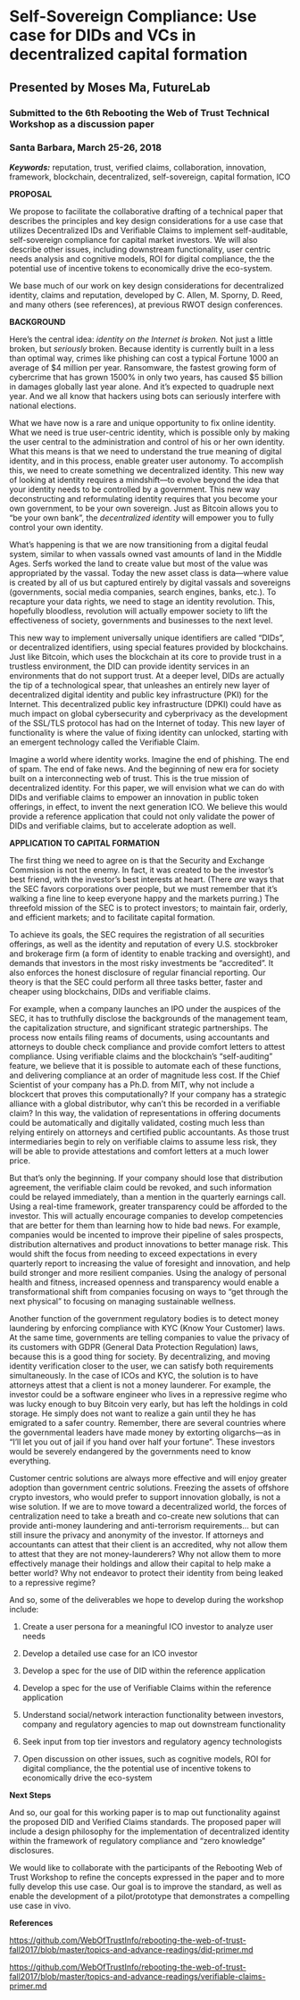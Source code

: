 # Self-Sovereign Compliance: Use case for DIDs and VCs in decentralized capital formation

## Presented by Moses Ma, FutureLab

### Submitted to the 6th Rebooting the Web of Trust Technical Workshop as a discussion paper

### Santa Barbara, March 25-26, 2018

***Keywords:*** reputation, trust, verified claims, collaboration,
innovation, framework, blockchain, decentralized, self-sovereign,
capital formation, ICO

**PROPOSAL**

We propose to facilitate the collaborative drafting of a technical paper
that describes the principles and key design considerations for a use
case that utilizes Decentralized IDs and Verifiable Claims to implement
self-auditable, self-sovereign compliance for capital market investors.
We will also describe other issues, including downstream functionality,
user centric needs analysis and cognitive models, ROI for digital
compliance, the the potential use of incentive tokens to economically
drive the eco-system.

We base much of our work on key design considerations for decentralized
identity, claims and reputation, developed by C. Allen, M. Sporny, D.
Reed, and many others (see references), at previous RWOT design
conferences.

**BACKGROUND**

Here’s the central idea: *identity on the Internet is broken.* Not just
a little broken, but *seriously* broken. Because identity is currently
built in a less than optimal way, crimes like phishing can cost a
typical Fortune 1000 an average of \$4 million per year. Ransomware, the
fastest growing form of cybercrime that has grown 1500% in only two
years, has caused \$5 billion in damages globally last year alone. And
it’s expected to quadruple next year. And we all know that hackers using
bots can seriously interfere with national elections.

What we have now is a rare and unique opportunity to fix online
identity. What we need is true user-centric identity, which is possible
only by making the user central to the administration and control of his
or her own identity. What this means is that we need to understand the
true meaning of digital identity, and in this process, enable greater
user autonomy. To accomplish this, we need to create something we
decentralized identity. This new way of looking at identity requires a
mindshift––to evolve beyond the idea that your identity needs to be
controlled by a government. This new way deconstructing and
reformulating identity requires that you become your own government, to
be your own sovereign. Just as Bitcoin allows you to “be your own bank”,
the *decentralized identity* will empower you to fully control your own
identity.

What’s happening is that we are now transitioning from a digital feudal
system, similar to when vassals owned vast amounts of land in the Middle
Ages. Serfs worked the land to create value but most of the value was
appropriated by the vassal. Today the new asset class is data—where
value is created by all of us but captured entirely by digital vassals
and sovereigns (governments, social media companies, search engines,
banks, etc.). To recapture your data rights, we need to stage an
identity revolution. This, hopefully bloodless, revolution will actually
empower society to lift the effectiveness of society, governments and
businesses to the next level.

This new way to implement universally unique identifiers are called
“DIDs”, or decentralized identifiers, using special features provided by
blockchains. Just like Bitcoin, which uses the blockchain at its core to
provide trust in a trustless environment, the DID can provide identity
services in an environments that do not support trust. At a deeper
level, DIDs are actually the tip of a technological spear, that
unleashes an entirely new layer of decentralized digital identity and
public key infrastructure (PKI) for the Internet. This decentralized
public key infrastructure (DPKI) could have as much impact on global
cybersecurity and cyberprivacy as the development of the SSL/TLS
protocol has had on the Internet of today. This new layer of
functionality is where the value of fixing identity can unlocked,
starting with an emergent technology called the Verifiable Claim.

Imagine a world where identity works. Imagine the end of phishing. The
end of spam. The end of fake news. And the beginning of new era for
society built on a interconnecting web of trust. This is the true
mission of decentralized identity. For this paper, we will envision what
we can do with DIDs and verifiable claims to empower an innovation in
public token offerings, in effect, to invent the next generation ICO. We
believe this would provide a reference application that could not only
validate the power of DIDs and verifiable claims, but to accelerate
adoption as well.

**APPLICATION TO CAPITAL FORMATION**

The first thing we need to agree on is that the Security and Exchange
Commission is not the enemy. In fact, it was created to be the
investor’s best friend, with the investor’s best interests at heart.
(There *are* ways that the SEC favors corporations over people, but we
must remember that it’s walking a fine line to keep everyone happy and
the markets purring.) The threefold mission of the SEC is to protect
investors; to maintain fair, orderly, and efficient markets; and to
facilitate capital formation.

To achieve its goals, the SEC requires the registration of all
securities offerings, as well as the identity and reputation of every
U.S. stockbroker and brokerage firm (a form of identity to enable
tracking and oversight), and demands that investors in the most risky
investments be “accredited”. It also enforces the honest disclosure of
regular financial reporting. Our theory is that the SEC could perform
all three tasks better, faster and cheaper using blockchains, DIDs and
verifiable claims.

For example, when a company launches an IPO under the auspices of the
SEC, it has to truthfully disclose the backgrounds of the management
team, the capitalization structure, and significant strategic
partnerships. The process now entails filing reams of documents, using
accountants and attorneys to double check compliance and provide comfort
letters to attest compliance. Using verifiable claims and the
blockchain’s “self-auditing” feature, we believe that it is possible to
automate each of these functions, and delivering compliance at an order
of magnitude less cost. If the Chief Scientist of your company has a
Ph.D. from MIT, why not include a blockcert that proves this
computationally? If your company has a strategic alliance with a global
distributor, why can’t this be recorded in a verifiable claim? In this
way, the validation of representations in offering documents could be
automatically and digitally validated, costing much less than relying
entirely on attorneys and certified public accountants. As those trust
intermediaries begin to rely on verifiable claims to assume less risk,
they will be able to provide attestations and comfort letters at a much
lower price.

But that’s only the beginning. If your company should lose that
distribution agreement, the verifiable claim could be revoked, and such
information could be relayed immediately, than a mention in the
quarterly earnings call. Using a real-time framework, greater
transparency could be afforded to the investor. This will actually
encourage companies to develop competencies that are better for them
than learning how to hide bad news. For example, companies would be
incented to improve their pipeline of sales prospects, distribution
alternatives and product innovations to better manage risk. This would
shift the focus from needing to exceed expectations in every quarterly
report to increasing the value of foresight and innovation, and help
build stronger and more resilient companies. Using the analogy of
personal health and fitness, increased openness and transparency would
enable a transformational shift from companies focusing on ways to “get
through the next physical” to focusing on managing sustainable wellness.

Another function of the government regulatory bodies is to detect money
laundering by enforcing compliance with KYC (Know Your Customer) laws.
At the same time, governments are telling companies to value the privacy
of its customers with GDPR (General Data Protection Regulation) laws,
because this is a good thing for society. By decentralizing, and moving
identity verification closer to the user, we can satisfy both
requirements simultaneously. In the case of ICOs and KYC, the solution
is to have attorneys attest that a client is not a money launderer. For
example, the investor could be a software engineer who lives in a
repressive regime who was lucky enough to buy Bitcoin very early, but
has left the holdings in cold storage. He simply does not want to
realize a gain until they he has emigrated to a safer country. Remember,
there are several countries where the governmental leaders have made
money by extorting oligarchs––as in “I’ll let you out of jail if you
hand over half your fortune”. These investors would be severely
endangered by the governments need to know everything.

Customer centric solutions are always more effective and will enjoy
greater adoption than government centric solutions. Freezing the assets
of offshore crypto investors, who would prefer to support innovation
globally, is not a wise solution. If we are to move toward a
decentralized world, the forces of centralization need to take a breath
and co-create new solutions that can provide anti-money laundering and
anti-terrorism requirements… but can still insure the privacy and
anonymity of the investor. If attorneys and accountants can attest that
their client is an accredited, why not allow them to attest that they
are not money-launderers? Why not allow them to more effectively manage
their holdings and allow their capital to help make a better world? Why
not endeavor to protect their identity from being leaked to a repressive
regime?

And so, some of the deliverables we hope to develop during the workshop
include:

1.  Create a user persona for a meaningful ICO investor to analyze user
    needs

2.  Develop a detailed use case for an ICO investor

3.  Develop a spec for the use of DID within the reference application

4.  Develop a spec for the use of Verifiable Claims within the reference
    application

5.  Understand social/network interaction functionality between
    investors, company and regulatory agencies to map out downstream
    functionality

6.  Seek input from top tier investors and regulatory agency
    technologists

7.  Open discussion on other issues, such as cognitive models, ROI for
    digital compliance, the the potential use of incentive tokens to
    economically drive the eco-system

**Next Steps**

And so, our goal for this working paper is to map out functionality
against the proposed DID and Verified Claims standards. The proposed
paper will include a design philosophy for the implementation of
decentralized identity within the framework of regulatory compliance and
“zero knowledge” disclosures.

We would like to collaborate with the participants of the Rebooting Web
of Trust Workshop to refine the concepts expressed in the paper and to
more fully develop this use case. Our goal is to improve the standard,
as well as enable the development of a pilot/prototype that demonstrates
a compelling use case in vivo.

**References**

https://github.com/WebOfTrustInfo/rebooting-the-web-of-trust-fall2017/blob/master/topics-and-advance-readings/did-primer.md

https://github.com/WebOfTrustInfo/rebooting-the-web-of-trust-fall2017/blob/master/topics-and-advance-readings/verifiable-claims-primer.md
